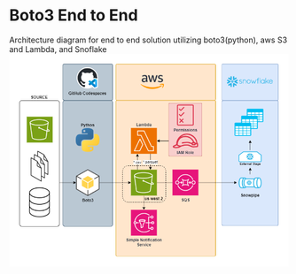 # Boto3 End to End
Architecture diagram for end to end solution utilizing boto3(python), aws S3 and Lambda, and Snoflake
![end to end boto pipeline](images/botodiagram.png)
